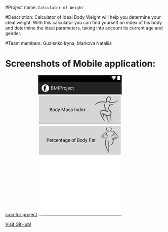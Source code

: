 
#Project name: `Calculator of Weight`

#Description: Calculator of Ideal Body Weight will help you determine your ideal weight. With this calculator you can find yourself an index of his body and determine the ideal parameters, taking into account its current age and gender.

#Team members: Guzienko Iryna, Markova Nataliia


Screenshots of Mobile application:
=============================================

[icon for project](https://github.com/IrinaVG/MobiApp/blob/master/img/1.png "Icon")
![screen1](https://raw.githubusercontent.com/IrinaVG/MobiApp/master/img/2.JPG)

[Visit GitHub!](www.github.com)